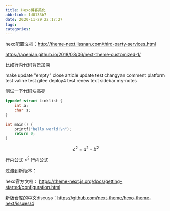 ```yaml
---
title: Hexo博客美化
abbrlink: 1d0133b7
date: 2020-11-29 22:17:27
tags:
categories:
---
```



hexo配置文档：http://theme-next.iissnan.com/third-party-services.html

https://aoenian.github.io/2018/08/06/next-theme-customized-1/

比如行内代码背景加深

make update "empty"
close article update
test changyan comment platform
test valine
test gitee deploy4
test renew
text sidebar my-notes

测试一下代码块高亮

```c
typedef struct Linklist {
    int a;
    char s;
}

int main() {
    printf("hello world!\n");
    return 0;
}

```

$$
c^2 = a^2 + b^2
$$

行内公式 $c^2$ 行内公式

<!--more-->

过渡到新版本：

hexo官方文档：
https://theme-next.js.org/docs/getting-started/configuration.html

新版仓库的中文discuss：https://github.com/next-theme/hexo-theme-next/issues/4
